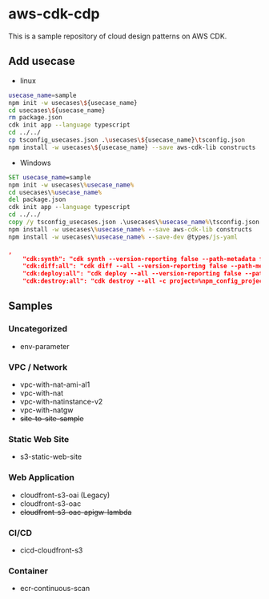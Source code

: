 # aws-cdk-cdp

This is a sample repository of cloud design patterns on AWS CDK.

## Add usecase

- linux

```sh
usecase_name=sample
npm init -w usecases\${usecase_name}
cd usecases\${usecase_name}
rm package.json
cdk init app --language typescript
cd ../../
cp tsconfig_usecases.json .\usecases\${usecase_name}\tsconfig.json
npm install -w usecases\${usecase_name} --save aws-cdk-lib constructs
```

- Windows

```bat
SET usecase_name=sample
npm init -w usecases\%usecase_name%
cd usecases\%usecase_name%
del package.json
cdk init app --language typescript
cd ../../
copy /y tsconfig_usecases.json .\usecases\%usecase_name%\tsconfig.json
npm install -w usecases\%usecase_name% --save aws-cdk-lib constructs
npm install -w usecases\%usecase_name% --save-dev @types/js-yaml
```

```json
,
    "cdk:synth": "cdk synth --version-reporting false --path-metadata false --asset-metadata false -c project=%npm_config_project% -c env=%npm_config_env% --profile %npm_config_project%-%npm_config_env%",
    "cdk:diff:all": "cdk diff --all --version-reporting false --path-metadata false --asset-metadata false -c project=%npm_config_project% -c env=%npm_config_env% --profile %npm_config_project%-%npm_config_env%",
    "cdk:deploy:all": "cdk deploy --all --version-reporting false --path-metadata false --asset-metadata false -c project=%npm_config_project% -c env=%npm_config_env% --profile %npm_config_project%-%npm_config_env%",
    "cdk:destroy:all": "cdk destroy --all -c project=%npm_config_project% -c env=%npm_config_env% --profile %npm_config_project%-%npm_config_env%"
```

## Samples

### Uncategorized

- env-parameter

### VPC / Network

- vpc-with-nat-ami-al1
- vpc-with-nat
- vpc-with-natinstance-v2
- vpc-with-natgw
- ~~site-to-site-sample~~

### Static Web Site

- s3-static-web-site

### Web Application

- cloudfront-s3-oai (Legacy)
- cloudfront-s3-oac
- ~~cloudfront-s3-oac-apigw-lambda~~

### CI/CD

- cicd-cloudfront-s3

### Container

- ecr-continuous-scan
